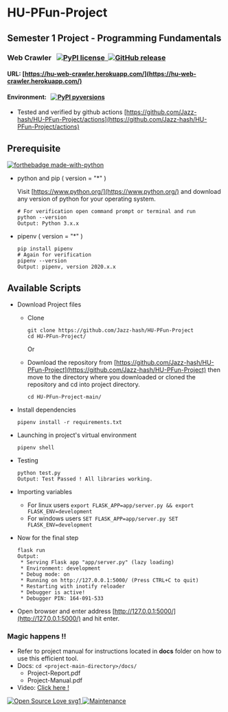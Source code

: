 # HU-PFun-Project

## Semester 1 Project - Programming Fundamentals

### Web Crawler &nbsp;&nbsp;[![PyPI license](https://img.shields.io/pypi/l/ansicolortags.svg) &nbsp;![GitHub release](https://img.shields.io/github/release/Jazz-hash/HU-PFun-Project)](https://github.com/Jazz-hash/HU-PFun-Project)

#### URL: [https://hu-web-crawler.herokuapp.com/](https://hu-web-crawler.herokuapp.com/)

#### Environment: &nbsp; [![PyPI pyversions](https://img.shields.io/pypi/pyversions/ansicolortags.svg)](https://pypi.org/project/pip/)

- Tested and verified by github actions [https://github.com/Jazz-hash/HU-PFun-Project/actions](https://github.com/Jazz-hash/HU-PFun-Project/actions)

## Prerequisite

[![forthebadge made-with-python](http://ForTheBadge.com/images/badges/made-with-python.svg)](https://www.python.org/)

- python and pip ( version = "\*" )

  Visit [https://www.python.org/](https://www.python.org/) and download any version of python for your operating system.

  ```
  # For verification open command prompt or terminal and run
  python --version
  Output: Python 3.x.x
  ```

- pipenv ( version = "\*" )
  ```
  pip install pipenv
  # Again for verification
  pipenv --version
  Output: pipenv, version 2020.x.x
  ```

## Available Scripts

- Download Project files

  - Clone
    ```
    git clone https://github.com/Jazz-hash/HU-PFun-Project
    cd HU-PFun-Project/
    ```
    <bold>Or</bold>
  - Download the repository from [https://github.com/Jazz-hash/HU-PFun-Project](https://github.com/Jazz-hash/HU-PFun-Project) then move to the directory where you downloaded or cloned the repository and cd into project directory.

    `cd HU-PFun-Project-main/`

- Install dependencies
  ```
  pipenv install -r requirements.txt
  ```
- Launching in project's virtual environment
  ```
  pipenv shell
  ```
- Testing
  ```
  python test.py
  Output: Test Passed ! All libraries working.
  ```
- Importing variables
  - For linux users
    `export FLASK_APP=app/server.py && export FLASK_ENV=development`
  - For windows users
    `SET FLASK_APP=app/server.py SET FLASK_ENV=development`
- Now for the final step
  ```
  flask run
  Output:
   * Serving Flask app "app/server.py" (lazy loading)
   * Environment: development
   * Debug mode: on
   * Running on http://127.0.0.1:5000/ (Press CTRL+C to quit)
   * Restarting with inotify reloader
   * Debugger is active!
   * Debugger PIN: 164-091-533
  ```
- Open browser and enter address [http://127.0.0.1:5000/](http://127.0.0.1:5000/) and hit enter.

### Magic happens !!

- Refer to project manual for instructions located in <b>docs</b> folder on how to use this efficient tool.
- Docs: `cd <project-main-directory>/docs/`
  - Project-Report.pdf
  - Project-Manual.pdf
- Video: [Click here !](https://drive.google.com/file/d/1iXGdbSQzdcHMSISSeLjCFeqlFeMaN1br/view?usp=sharing)

[![Open Source Love svg1](https://badges.frapsoft.com/os/v1/open-source.svg?v=103)&nbsp;![Maintenance](https://img.shields.io/badge/Maintained%3F-yes-green.svg)
]()

